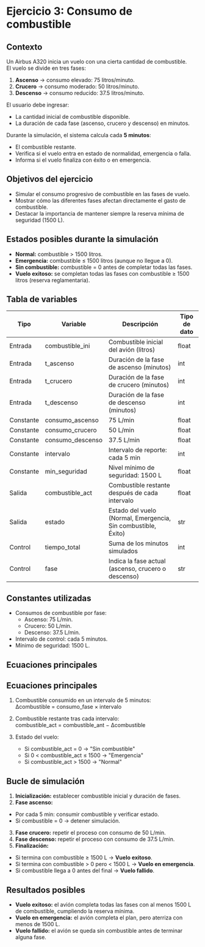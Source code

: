 # Ejercicio 3: Consumo de combustible

## Contexto
Un Airbus A320 inicia un vuelo con una cierta cantidad de combustible.  
El vuelo se divide en tres fases:  

1. **Ascenso** → consumo elevado: 75 litros/minuto.  
2. **Crucero** → consumo moderado: 50 litros/minuto.  
3. **Descenso** → consumo reducido: 37.5 litros/minuto.  

El usuario debe ingresar:  
- La cantidad inicial de combustible disponible.
- La duración de cada fase (ascenso, crucero y descenso) en minutos.  

Durante la simulación, el sistema calcula cada **5 minutos**:  
- El combustible restante.  
- Verifica si el vuelo entra en estado de normalidad, emergencia o falla.  
- Informa si el vuelo finaliza con éxito o en emergencia.  

## Objetivos del ejercicio
- Simular el consumo progresivo de combustible en las fases de vuelo.  
- Mostrar cómo las diferentes fases afectan directamente el gasto de combustible.  
- Destacar la importancia de mantener siempre la reserva mínima de seguridad (1500 L).  

## Estados posibles durante la simulación

- **Normal:** combustible > 1500 litros.  
- **Emergencia:** combustible ≤ 1500 litros (aunque no llegue a 0).  
- **Sin combustible:** combustible = 0 antes de completar todas las fases.  
- **Vuelo exitoso:** se completan todas las fases con combustible ≥ 1500 litros (reserva reglamentaria).  


## Tabla de variables

| Tipo       | Variable          | Descripción                                                  | Tipo de dato |
|------------|------------------|--------------------------------------------------------------|--------------|
| Entrada    | combustible_ini  | Combustible inicial del avión (litros)                       | float        |
| Entrada    | t_ascenso        | Duración de la fase de ascenso (minutos)                     | int          |
| Entrada    | t_crucero        | Duración de la fase de crucero (minutos)                     | int          |
| Entrada    | t_descenso       | Duración de la fase de descenso (minutos)                    | int          |
| Constante  | consumo_ascenso  | 75 L/min                                                     | float        |
| Constante  | consumo_crucero  | 50 L/min                                                     | float        |
| Constante  | consumo_descenso | 37.5 L/min                                                   | float        |
| Constante  | intervalo        | Intervalo de reporte: cada 5 min                             | int          |
| Constante  | min_seguridad    | Nivel mínimo de seguridad: 1500 L                            | float        |
| Salida     | combustible_act  | Combustible restante después de cada intervalo               | float        |
| Salida     | estado           | Estado del vuelo (Normal, Emergencia, Sin combustible, Éxito)| str          |
| Control    | tiempo_total     | Suma de los minutos simulados                                | int          |
| Control    | fase             | Indica la fase actual (ascenso, crucero o descenso)          | str          |


## Constantes utilizadas
- Consumos de combustible por fase: 
  - Ascenso: 75 L/min.  
  - Crucero: 50 L/min.  
  - Descenso: 37.5 L/min.  
- Intervalo de control: cada 5 minutos.  
- Mínimo de seguridad: 1500 L.  


## Ecuaciones principales

## Ecuaciones principales

1. Combustible consumido en un intervalo de 5 minutos:  
   Δcombustible = consumo_fase × intervalo  

2. Combustible restante tras cada intervalo:  
   combustible_act = combustible_ant − Δcombustible  

3. Estado del vuelo:  
   - Si combustible_act = 0 → "Sin combustible"  
   - Si 0 < combustible_act ≤ 1500 → "Emergencia"  
   - Si combustible_act > 1500 → "Normal"  
 


## Bucle de simulación

1. **Inicialización:** establecer combustible inicial y duración de fases.  
2. **Fase ascenso:**  
- Por cada 5 min: consumir combustible y verificar estado.  
- Si combustible = 0 → detener simulación.  
3. **Fase crucero:** repetir el proceso con consumo de 50 L/min.  
4. **Fase descenso:** repetir el proceso con consumo de 37.5 L/min.  
5. **Finalización:**  
- Si termina con combustible ≥ 1500 L → **Vuelo exitoso**.  
- Si termina con combustible > 0 pero < 1500 L → **Vuelo en emergencia**.  
- Si combustible llega a 0 antes del final → **Vuelo fallido**.  


## Resultados posibles

- **Vuelo exitoso:** el avión completa todas las fases con al menos 1500 L de combustible, cumpliendo la reserva mínima.  
- **Vuelo en emergencia:** el avión completa el plan, pero aterriza con menos de 1500 L.  
- **Vuelo fallido:** el avión se queda sin combustible antes de terminar alguna fase.  
